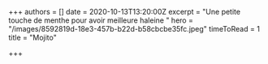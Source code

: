 +++
authors = []
date = 2020-10-13T13:20:00Z
excerpt = "Une petite touche de menthe pour avoir meilleure haleine "
hero = "/images/8592819d-18e3-457b-b22d-b58cbcbe35fc.jpeg"
timeToRead = 1
title = "Mojito"

+++
